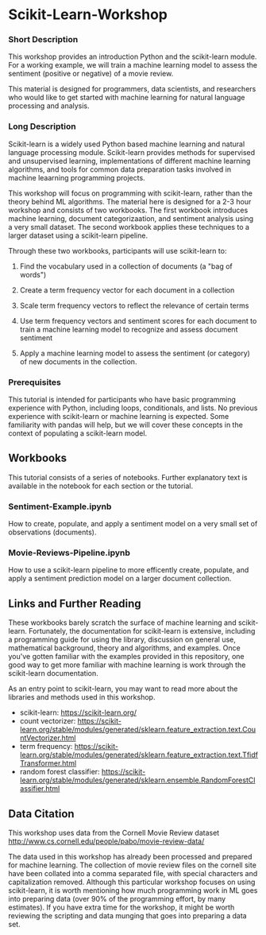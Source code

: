 # Scikit-Learn-Workshop

### Short Description

This workshop provides an introduction Python and the scikit-learn module. For a working example, we will train a machine learning model to assess the sentiment (positive or negative) of a movie review. 

This material is designed for programmers, data scientists, and researchers who would like to get started with machine learning for natural language processing and analysis. 

### Long Description

Scikit-learn is a widely used Python based machine learning and natural language processing module. Scikit-learn provides methods for supervised and unsupervised learning, implementations of different machine learning algorithms, and tools for common data preparation tasks involved in machine leaarning programming projects.

This workshop will focus on programming with scikit-learn, rather than the theory behind ML algorithms. The material here is designed for a 2-3 hour workshop and consists of two workbooks. The first workbook introduces machine learning, document categorizaation, and sentiment analysis using a very small dataset. The second workbook applies these techniques to a larger dataset using a scikit-learn pipeline. 

Through these two workbooks, participants will use scikit-learn to:

1. Find the vocabulary used in a collection of documents (a "bag of words")

2. Create a term frequency vector for each document in a collection

3. Scale term frequency vectors to reflect the relevance of certain terms

4. Use term frequency vectors and sentiment scores for each document to train a machine learning model to recognize and assess document sentiment
 
5. Apply a machine learning model to assess the sentiment (or category) of new documents in the collection. 

### Prerequisites

This tutorial is intended for participants who have basic programming experience with Python, including loops, conditionals, and lists. No previous experience with scikit-learn or machine learning is expected. Some familiarity with pandas will help, but we will cover these concepts in the context of populating a scikit-learn model.  

## Workbooks

This tutorial consists of a series of notebooks. Further explanatory text is available in the notebook for each section or the tutorial. 

### Sentiment-Example.ipynb

How to create, populate, and apply a sentiment model on a very small set of observations (documents).

### Movie-Reviews-Pipeline.ipynb

How to use a scikit-learn pipeline to more efficently create, populate, and apply a sentiment prediction model on a larger document collection.

## Links and Further Reading

These workbooks barely scratch the surface of machine learning and scikit-learn. Fortunately, the documentation for scikit-learn is extensive, including a programming guide for using the library, discussion on general use, mathematical background, theory and algorithms, and examples. Once you've gotten familiar with the examples provided in this repository, one good way to get more familiar with machine learning is work through the scikit-learn documentation.

As an entry point to scikit-learn, you may want to read more about the libraries and methods used in this workshop. 

* scikit-learn: https://scikit-learn.org/
* count vectorizer: https://scikit-learn.org/stable/modules/generated/sklearn.feature_extraction.text.CountVectorizer.html
* term frequency: https://scikit-learn.org/stable/modules/generated/sklearn.feature_extraction.text.TfidfTransformer.html
* random forest classifier: https://scikit-learn.org/stable/modules/generated/sklearn.ensemble.RandomForestClassifier.html

## Data Citation

This workshop uses data from the Cornell Movie Review dataset
http://www.cs.cornell.edu/people/pabo/movie-review-data/

The data used in this workshop has already been processed and prepared for machine learning. The collection of movie review files on the cornell site have been collated into a comma separated file, with special characters and capitalization removed. Although this particular workshop focuses on using scikit-learn, it is worth mentioning how much programming work in ML goes into preparing data (over 90% of the programming effort, by many estimates). If you have extra time for the workshop, it might be worth reviewing the scripting and data munging that goes into preparing a data set.  
